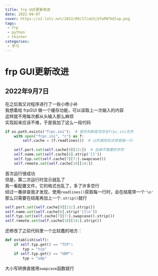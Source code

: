 ```yaml
---
title: frp GUI更新改进
date: 2022-09-07
cover: https://s2.loli.net/2022/09/17/aU3jSfwPN7kQlop.png
tags:
 - frp
 - python
 - tkinter
categories:
 - 学习
---
```


# frp GUI更新改进

## 2022年9月7日

在之后我又对程序进行了一些小修小补<br>
我想着给 frpGUI 做一个缓存功能，可以读取上一次输入的内容<br>
这样就不用每次都从头输入那么麻烦<br>
实现起来应该不难，于是我加了这么一段代码

```python
if os.path.exists("frpc.ini"):  # 首先判断是否存在frpc.ini文件
    with open("frpc.ini", "r") as f:
        self.cache = (f.readlines())  # 以列表的形式获取每一行
        
    self.port.set(self.cache[9][13:])  # 去掉不需要的字符
    self.name.set(self.cache[6].strip('[]'))
    self.typ.set(self.cache[7][7:].swapcase())
    self.remote.set(self.cache[10][14:])
```

首次运行很成功<br>
但是，第二次运行时显示就乱了<br>
我一看配置文件，它的格式也乱了，多了许多空行<br>
经过一番排查我才发现，使用`readlines()`获取每一行时，会在结尾带一个`'\n'`<br>
那么只需要在结尾再加上一个`.strip()`就行

```python
self.port.set(self.cache[9][13:].strip())
self.name.set(self.cache[6].strip('[]\n'))
self.typ.set(self.cache[7][7:].swapcase().strip())
self.remote.set(self.cache[10][14:].strip())
```

还修改了之前代码里一个比较蠢的地方：

```python
def establish(self):
	if self.typ.get() == "TCP":
		typ = "tcp"
	if self.typ.get() == "UDP":
		typ = "udp"
```

大小写转换直接用`swapcase`函数就行
